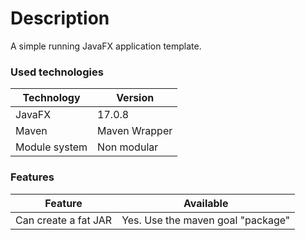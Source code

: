 # Description

A simple running JavaFX application template.

### Used technologies

| Technology    | Version       |
|---------------|---------------|
| JavaFX        | 17.0.8        |
| Maven         | Maven Wrapper |
| Module system | Non modular   |

### Features

| Feature              | Available                         |
|----------------------|-----------------------------------|
| Can create a fat JAR | Yes. Use the maven goal "package" |  
